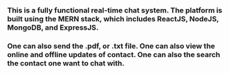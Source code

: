 ### This is a fully functional real-time chat system. The platform is built using the MERN stack, which includes ReactJS, NodeJS, MongoDB, and ExpressJS.
### One can also send the .pdf, or .txt file. One can also view the online and offline updates of contact. One can also the search the contact one want to chat with.
